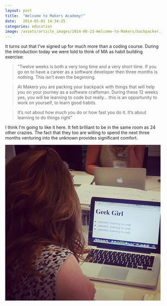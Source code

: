 ```yaml
---
layout: post
title:  "Welcome to Makers Academy!"
date:   2014-05-01 14:34:25
categories: education
image: /assets/article_images/2014-06-23-Welcome-to-Makers/backpacker.jpg
---
```

It turns out that I’ve signed up for much more than a coding course. During the introduction today we were told to think of MA as habit building exercise:

>"Twelve weeks is both a very long time and a very short time. If you go on to have a career as a software developer then three months is nothing.
This isn’t even the beginning.

>At Makers you are packing your backpack with things that will help you on your journey as a software craftsman.
During these 12 weeks yes, you will be learning to code but really… this is an opportunity to work on yourself, to learn good habits.

>It’s not about how much you do or how fast you do it.
It’s about learning to do things right”

I think I'm going to like it here. It felt brilliant to be in the same room as 24 other crazies. The fact that they too are willing to spend the next three months venturing into the unknown provides significant comfort.

![](/assets/article_images/2014-06-23-Welcome-to-makers/codegirl.jpg)